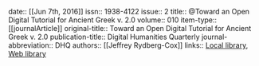 date:: [[Jun 7th, 2016]]
issn:: 1938-4122
issue:: 2
title:: @Toward an Open Digital Tutorial for Ancient Greek v. 2.0
volume:: 010
item-type:: [[journalArticle]]
original-title:: Toward an Open Digital Tutorial for Ancient Greek v. 2.0
publication-title:: Digital Humanities Quarterly
journal-abbreviation:: DHQ
authors:: [[Jeffrey Rydberg-Cox]]
links:: [Local library](zotero://select/groups/2386895/items/5YSDBGJJ), [Web library](https://www.zotero.org/groups/2386895/items/5YSDBGJJ)
